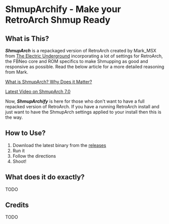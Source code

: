 # ShmupArchify - Make your RetroArch Shmup Ready

 

## What is This?

***ShmupArch*** is a repackaged version of RetroArch created by Mark_MSX from [The Electric Underground](https://www.youtube.com/@TheElectricUnderground) incorporating a lot of settings for RetroArch, the FBNeo core and ROM specifics to make Shmupping as good and responsive as possible. Read the below article for a more detailed reasoning from Mark.

[What is ShmupArch? Why Does it Matter?](https://www.patreon.com/posts/article-what-is-57566721?l=fr)

[Latest Video on ShmupArch 7.0](https://www.youtube.com/watch?v=Sec3r6RKAPg&feature=youtu.be)


Now, ***ShmupArchify*** is here for those who don't want to have a full repacked version of RetroArch. If you have a running RetroArch install and just want to have the ShmupArch settings applied to your install then this is the way.


## How to Use?

1) Download the latest binary from the [releases](https://github.com/zmnpl/shmuparchify/releases)
2) Run it
3) Follow the directions
4) Shoot!

## What does it do exactly?

TODO

## Credits

TODO